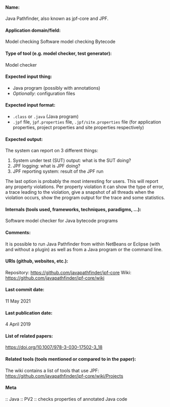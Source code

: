 #### Name:
Java Pathfinder, also known as jpf-core and JPF.

#### Application domain/field:
Model checking
Software model checking
Bytecode

#### Type of tool (e.g. model checker, test generator):
Model checker

#### Expected input thing:
- Java program (possibly with annotations)
- *Optionally*: configuration files

#### Expected input format:
- `.class` or `.java` (Java program)
- `.jpf` file, `jpf.properties` file, `.jpf/site.properties` file (for application properties, project properties and site properties respectively)

#### Expected output:
The system can report on 3 different things:
1. System under test (SUT) output: what is the SUT doing?
2. JPF logging: what is JPF doing?
3. JPF reporting system: result of the JPF run

The last option is probably the most interesting for users. This will report any property violations.
Per property violation it can show the type of error, a trace leading to the violation, give a snapshot of all threads when the violation occurs, show the program output for the trace and some statistics.

#### Internals (tools used, frameworks, techniques, paradigms, ...):
Software model checker for Java bytecode programs

#### Comments:
It is possible to run Java Pathfinder from within NetBeans or Eclipse (with and without a plugin) as well as from a Java program or the command line.

#### URIs (github, websites, etc.):
Repository: https://github.com/javapathfinder/jpf-core
Wiki: https://github.com/javapathfinder/jpf-core/wiki

#### Last commit date:
11 May 2021

#### Last publication date:
4 April 2019

#### List of related papers:
https://doi.org/10.1007/978-3-030-17502-3_18

#### Related tools (tools mentioned or compared to in the paper):
The wiki contains a list of tools that use JPF: https://github.com/javapathfinder/jpf-core/wiki/Projects

#### Meta
:: Java
:: PV2           :: checks properties of annotated Java code